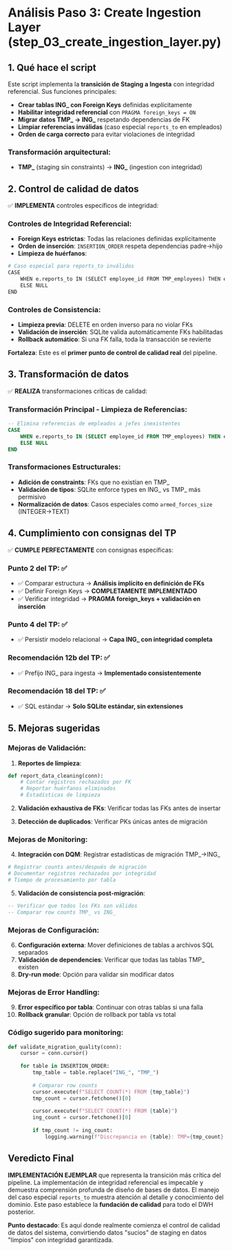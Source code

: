 # Análisis Paso 3: Create Ingestion Layer (step_03_create_ingestion_layer.py)

## 1. Qué hace el script

Este script implementa la **transición de Staging a Ingesta** con integridad referencial. Sus funciones principales:

- **Crear tablas ING_ con Foreign Keys** definidas explícitamente
- **Habilitar integridad referencial** con `PRAGMA foreign_keys = ON`
- **Migrar datos TMP_ → ING_** respetando dependencias de FK
- **Limpiar referencias inválidas** (caso especial `reports_to` en empleados)
- **Orden de carga correcto** para evitar violaciones de integridad

### Transformación arquitectural:
- **TMP_** (staging sin constraints) → **ING_** (ingestion con integridad)

## 2. Control de calidad de datos

✅ **IMPLEMENTA** controles específicos de integridad:

### Controles de Integridad Referencial:
- **Foreign Keys estrictas**: Todas las relaciones definidas explícitamente
- **Orden de inserción**: `INSERTION_ORDER` respeta dependencias padre→hijo
- **Limpieza de huérfanos**: 
```python
# Caso especial para reports_to inválidos
CASE 
    WHEN e.reports_to IN (SELECT employee_id FROM TMP_employees) THEN e.reports_to
    ELSE NULL
END
```

### Controles de Consistencia:
- **Limpieza previa**: DELETE en orden inverso para no violar FKs
- **Validación de inserción**: SQLite valida automáticamente FKs habilitadas
- **Rollback automático**: Si una FK falla, toda la transacción se revierte

**Fortaleza**: Este es el **primer punto de control de calidad real** del pipeline.

## 3. Transformación de datos

✅ **REALIZA** transformaciones críticas de calidad:

### Transformación Principal - Limpieza de Referencias:
```sql
-- Elimina referencias de empleados a jefes inexistentes
CASE 
    WHEN e.reports_to IN (SELECT employee_id FROM TMP_employees) THEN e.reports_to
    ELSE NULL
END
```

### Transformaciones Estructurales:
- **Adición de constraints**: FKs que no existían en TMP_
- **Validación de tipos**: SQLite enforce types en ING_ vs TMP_ más permisivo
- **Normalización de datos**: Casos especiales como `armed_forces_size` (INTEGER→TEXT)

## 4. Cumplimiento con consignas del TP

✅ **CUMPLE PERFECTAMENTE** con consignas específicas:

### Punto 2 del TP: ✅
- ✅ Comparar estructura → **Análisis implícito en definición de FKs**
- ✅ Definir Foreign Keys → **COMPLETAMENTE IMPLEMENTADO**
- ✅ Verificar integridad → **PRAGMA foreign_keys + validación en inserción**

### Punto 4 del TP: ✅
- ✅ Persistir modelo relacional → **Capa ING_ con integridad completa**

### Recomendación 12b del TP: ✅
- ✅ Prefijo ING_ para ingesta → **Implementado consistentemente**

### Recomendación 18 del TP: ✅
- ✅ SQL estándar → **Solo SQLite estándar, sin extensiones**

## 5. Mejoras sugeridas

### Mejoras de Validación:
1. **Reportes de limpieza**: 
```python
def report_data_cleaning(conn):
    # Contar registros rechazados por FK
    # Reportar huérfanos eliminados
    # Estadísticas de limpieza
```

2. **Validación exhaustiva de FKs**: Verificar todas las FKs antes de insertar

3. **Detección de duplicados**: Verificar PKs únicas antes de migración

### Mejoras de Monitoring:
4. **Integración con DQM**: Registrar estadísticas de migración TMP_→ING_
```python
# Registrar counts antes/después de migración
# Documentar registros rechazados por integridad
# Tiempo de procesamiento por tabla
```

5. **Validación de consistencia post-migración**: 
```sql
-- Verificar que todos los FKs son válidos
-- Comparar row counts TMP_ vs ING_
```

### Mejoras de Configuración:
6. **Configuración externa**: Mover definiciones de tablas a archivos SQL separados
7. **Validación de dependencies**: Verificar que todas las tablas TMP_ existen
8. **Dry-run mode**: Opción para validar sin modificar datos

### Mejoras de Error Handling:
9. **Error específico por tabla**: Continuar con otras tablas si una falla
10. **Rollback granular**: Opción de rollback por tabla vs total

### Código sugerido para monitoring:
```python
def validate_migration_quality(conn):
    cursor = conn.cursor()
    
    for table in INSERTION_ORDER:
        tmp_table = table.replace("ING_", "TMP_")
        
        # Comparar row counts
        cursor.execute(f"SELECT COUNT(*) FROM {tmp_table}")
        tmp_count = cursor.fetchone()[0]
        
        cursor.execute(f"SELECT COUNT(*) FROM {table}")
        ing_count = cursor.fetchone()[0]
        
        if tmp_count != ing_count:
            logging.warning(f"Discrepancia en {table}: TMP={tmp_count}, ING={ing_count}")
```

## Veredicto Final

**IMPLEMENTACIÓN EJEMPLAR** que representa la transición más crítica del pipeline. La implementación de integridad referencial es impecable y demuestra comprensión profunda de diseño de bases de datos. El manejo del caso especial `reports_to` muestra atención al detalle y conocimiento del dominio. Este paso establece la **fundación de calidad** para todo el DWH posterior.

**Punto destacado**: Es aquí donde realmente comienza el control de calidad de datos del sistema, convirtiendo datos "sucios" de staging en datos "limpios" con integridad garantizada.